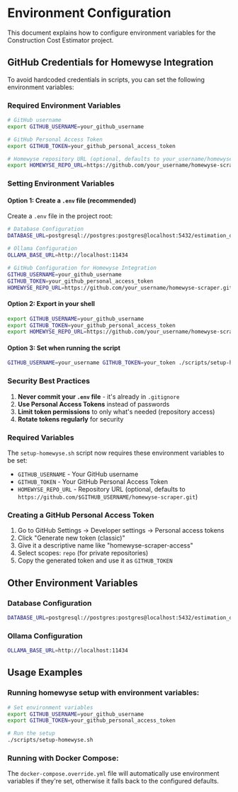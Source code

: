 # Environment Configuration

This document explains how to configure environment variables for the Construction Cost Estimator project.

## GitHub Credentials for Homewyse Integration

To avoid hardcoded credentials in scripts, you can set the following environment variables:

### Required Environment Variables

```bash
# GitHub username
export GITHUB_USERNAME=your_github_username

# GitHub Personal Access Token
export GITHUB_TOKEN=your_github_personal_access_token

# Homewyse repository URL (optional, defaults to your_username/homewyse-scraper)
export HOMEWYSE_REPO_URL=https://github.com/your_username/homewyse-scraper.git
```

### Setting Environment Variables

#### Option 1: Create a `.env` file (recommended)

Create a `.env` file in the project root:

```bash
# Database Configuration
DATABASE_URL=postgresql://postgres:postgres@localhost:5432/estimation_db

# Ollama Configuration
OLLAMA_BASE_URL=http://localhost:11434

# GitHub Configuration for Homewyse Integration
GITHUB_USERNAME=your_github_username
GITHUB_TOKEN=your_github_personal_access_token
HOMEWYSE_REPO_URL=https://github.com/your_username/homewyse-scraper.git
```

#### Option 2: Export in your shell

```bash
export GITHUB_USERNAME=your_github_username
export GITHUB_TOKEN=your_github_personal_access_token
export HOMEWYSE_REPO_URL=https://github.com/your_username/homewyse-scraper.git
```

#### Option 3: Set when running the script

```bash
GITHUB_USERNAME=your_username GITHUB_TOKEN=your_token ./scripts/setup-homewyse.sh
```

### Security Best Practices

1. **Never commit your `.env` file** - it's already in `.gitignore`
2. **Use Personal Access Tokens** instead of passwords
3. **Limit token permissions** to only what's needed (repository access)
4. **Rotate tokens regularly** for security

### Required Variables

The `setup-homewyse.sh` script now requires these environment variables to be set:

- `GITHUB_USERNAME` - Your GitHub username
- `GITHUB_TOKEN` - Your GitHub Personal Access Token
- `HOMEWYSE_REPO_URL` - Repository URL (optional, defaults to `https://github.com/$GITHUB_USERNAME/homewyse-scraper.git`)

### Creating a GitHub Personal Access Token

1. Go to GitHub Settings → Developer settings → Personal access tokens
2. Click "Generate new token (classic)"
3. Give it a descriptive name like "homewyse-scraper-access"
4. Select scopes: `repo` (for private repositories)
5. Copy the generated token and use it as `GITHUB_TOKEN`

## Other Environment Variables

### Database Configuration

```bash
DATABASE_URL=postgresql://postgres:postgres@localhost:5432/estimation_db
```

### Ollama Configuration

```bash
OLLAMA_BASE_URL=http://localhost:11434
```

## Usage Examples

### Running homewyse setup with environment variables:

```bash
# Set environment variables
export GITHUB_USERNAME=your_github_username
export GITHUB_TOKEN=your_github_personal_access_token

# Run the setup
./scripts/setup-homewyse.sh
```

### Running with Docker Compose:

The `docker-compose.override.yml` file will automatically use environment variables if they're set, otherwise it falls back to the configured defaults.
